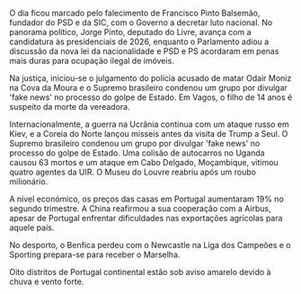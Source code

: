 O dia ficou marcado pelo falecimento de Francisco Pinto Balsemão, fundador do PSD e da SIC, com o Governo a decretar luto nacional. No panorama político, Jorge Pinto, deputado do Livre, avança com a candidatura às presidenciais de 2026, enquanto o Parlamento adiou a discussão da nova lei da nacionalidade e PSD e PS acordaram em penas mais duras para ocupação ilegal de imóveis.

Na justiça, iniciou-se o julgamento do polícia acusado de matar Odair Moniz na Cova da Moura e o Supremo brasileiro condenou um grupo por divulgar 'fake news' no processo do golpe de Estado. Em Vagos, o filho de 14 anos é suspeito da morte da vereadora.

Internacionalmente, a guerra na Ucrânia continua com um ataque russo em Kiev, e a Coreia do Norte lançou mísseis antes da visita de Trump a Seul. O Supremo brasileiro condenou um grupo por divulgar 'fake news' no processo do golpe de Estado. Uma colisão de autocarros no Uganda causou 63 mortos e um ataque em Cabo Delgado, Moçambique, vitimou quatro agentes da UIR. O Museu do Louvre reabriu após um roubo milionário.

A nível económico, os preços das casas em Portugal aumentaram 19% no segundo trimestre. A China reafirmou a sua cooperação com a Airbus, apesar de Portugal enfrentar dificuldades nas exportações agrícolas para aquele país.

No desporto, o Benfica perdeu com o Newcastle na Liga dos Campeões e o Sporting prepara-se para receber o Marselha.

Oito distritos de Portugal continental estão sob aviso amarelo devido à chuva e vento forte.